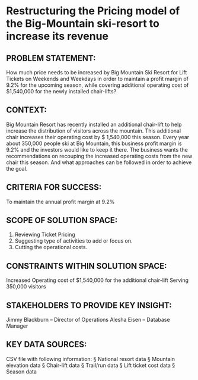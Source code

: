 # Restructuring the Pricing model of the Big-Mountain ski-resort to increase its revenue

## PROBLEM STATEMENT:

How much price needs to be increased by Big Mountain Ski Resort for Lift Tickets on Weekends and Weekdays in order to maintain a profit margin of 9.2% for the upcoming season, while covering additional operating cost of $1,540,000 for the newly installed chair-lifts?

## CONTEXT:

Big Mountain Resort has recently installed an additional chair-lift to help increase the distribution of visitors across the mountain. This additional chair increases their operating cost by $ 1,540,000 this season. Every year about 350,000 people ski at Big Mountain, this business profit margin is 9.2% and the investors would like to keep it there. The business wants the recommendations on recouping the increased operating costs from the new chair this season. And what approaches can be followed in order to achieve the goal.

## CRITERIA FOR SUCCESS:

To maintain the annual profit margin at 9.2%

## SCOPE OF SOLUTION SPACE:

1) Reviewing Ticket Pricing
2) Suggesting type of activities to add or focus on. 
3) Cutting the operational costs.

## CONSTRAINTS WITHIN SOLUTION SPACE:

Increased Operating cost of $1,540,000 for the additional chair-lift
Serving 350,000 visitors

## STAKEHOLDERS TO PROVIDE KEY INSIGHT:

Jimmy Blackburn – Director of Operations 
Alesha Eisen – Database Manager

## KEY DATA SOURCES:

CSV file with following information: § National resort data
§ Mountain elevation data
§ Chair-lift data
§ Trail/run data
§ Lift ticket cost data § Season data
